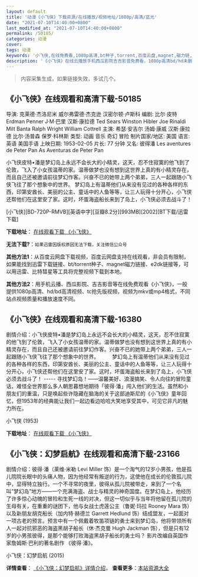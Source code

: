 ```yaml
---
layout: default
title: '动漫《小飞侠》下载资源/在线播放/视频地址/1080p/高清/蓝光'
date: "2021-07-10T14:40:00+0800"
last_modified_at: "2021-07-10T14:40:00+0800"
permalink: /50185/
categories: 动漫
cover:
tags: 动漫
keywords: '小飞侠,在线免费看,1080p高清,bt种子,torrent,百度云盘,magnet,磁力链,迅雷下载资源'
description: '《小飞侠》在线云播放手机西瓜影院吉吉影音免费看，1080p高清bd/hd未删减完整版和tc抢先枪版，mkv/mp4格式，附带bt/torrent种子、magnet/磁力链、百度云盘、网盘资源迅雷下载链接'
---
```


>内容采集生成，如果链接失效，多试几个。


## 《小飞侠》在线观看和高清下载-50185

导演: 克莱德·杰洛尼米 威尔弗雷德·杰克逊 汉密尔顿·卢斯科 编剧: 比尔·皮特 Erdman Penner J·M·巴里 汉斯·康拉德 Ted Sears Winston Hibler Joe Rinaldi Milt Banta Ralph Wright William Cottrell 主演: 希瑟·安吉尔 汤姆·康威 汉斯·康拉德 比尔·汤普森 保罗·科林斯 类型: 动画 音乐 奇幻 冒险 制片国家/地区: 美国 语言: 英语 美国手语 上映日期: 1953-02-05 片长: 77 分钟 又名: 彼得潘 Les aventures de Peter Pan As Aventuras de Peter Pan

小飞侠皮特•潘是梦幻岛上永远不会长大的小精灵，这天，忍不住寂寞的他飞到了伦敦，飞入了小女孩温蒂的家。温蒂做梦也没有想到这世界上真的有小精灵存在，而且自己还被邀请前往梦幻作客。兴奋不已的她带上两个弟弟，三人一起跟随小飞侠飞往了那个想象中的世界。 梦幻岛上有温蒂他们从来没有见过的各种各样的东西，印第安酋长、美丽的公主、童话中的人鱼等等，让三人玩得十分开心，小飞侠还帮他们在这里安了家。这时，坏蛋海盗船长来到了岛上，小飞侠必须去战斗了！


[小飞侠][BD-720P-RMVB][英语中字][豆瓣8.2分][993MB][2002][BT下载/迅雷下载]

**下载地址**： [在线观看下载 《小飞侠》](https://www.btdx8.com/torrent/peter_pan_1953.html) 


**无法下载?**：`如果迅雷因版权原因无法下载，关注微信公众号 `

**其他方法1**：从百度云网盘下载视频，百度云网盘支持在线观看，非会员有限制，如果能找到迅雷下载链接、bt/torrent种子、magnet磁力链接、e2dk链接等，可以用迅雷、比特彗星等工具将完整视频下载到本地。

**其他方法2**：用手机云播、西瓜影院、吉吉影音等在线免费观看《小飞侠》，一般提供1080p高清、hd/bd高清视频、tc抢先版视频，视频为mkv或mp4格式，不同站点视频质量和播放速度不同。


## 《小飞侠》在线观看和高清下载-16380

剧情介绍：小飞侠皮特•潘是梦幻岛上永远不会长大的小精灵，这天，忍不住寂寞的他飞到了伦敦，飞入了小女孩温蒂的家。温蒂做梦也没有想到这世界上真的有小精灵存在，而且自己还被邀请前往梦幻作客。兴奋不已的她带上两个弟弟，三人一起跟随小飞侠飞往了那个想象中的世界。  　　梦幻岛上有温蒂他们从来没有见过的各种各样的东西，印第安酋长、美丽的公主、童话中的人鱼等等，让三人玩得十分开心，小飞侠还帮他们在这里安了家。这时，坏蛋海盗船长来到了岛上，小飞侠必须去战斗了！ ----- 寻找梦幻岛！——温馨美好、浪漫搞笑、令人向往的冒险童话，难怪全世界那么多人朝思暮想地期待「彼得·潘」闯入他们的生活。虽然和小朋友们的重温，只是唤起些许隐藏在脑海的关于这部迪斯尼的《小飞侠》童年回忆，但1953年的经典能让我们一起边看边哈哈大笑地享受其中，可见它非凡的魅力所在。


小飞侠 (1953)

**下载地址**： [在线观看下载 《小飞侠》](https://www.btbtdy.me/btdy/dy4081.html) 


## 《小飞侠：幻梦启航》在线观看和高清下载-23166

剧情介绍：彼得·潘（莱维·米勒 Levi Miller 饰）是一个淘气的12岁小男孩，他是孤儿院院长眼中的头痛人物，因为他经常有叛逆的行为，这使他在成长的伦敦孤儿院中，显得特立独行。一个不寻常的夜里，彼得从孤儿院被带走，来到了一个名叫”梦幻岛”地方——一个充满海盗、战士与精灵的神奇国度。在梦幻岛上，他经历了许多惊心动魄的冒险和生死一线的对决，但这一切似乎与当年将他留在孤儿院的生母有关，在重重的谜团下，他与女战士虎莲公主（鲁妮·玛拉 Rooney Mara 饰）以及新朋友胡克船长（加内特·赫德兰 Garrett Hedlund 饰）结成盟友，一起面对一项古老的预言。预言中有一个佩戴着牧笛项链的勇士来到梦幻岛，他将带领所有人一起对抗邪恶的海盗黑胡子船长（休·杰克曼 Hugh Jackman 饰），但是只有12岁的小男孩彼得，是那个能够打败海盗黑胡子船长的勇士吗？   影片改编自英国作家詹姆斯·巴利的著名剧作 《彼得·潘》。


小飞侠：幻梦启航 (2015)

**详情查看**： [《小飞侠：幻梦启航》详情介绍](/movie/23166/)， **查看更多**：[本站资源大全](/movie/t/all/)

